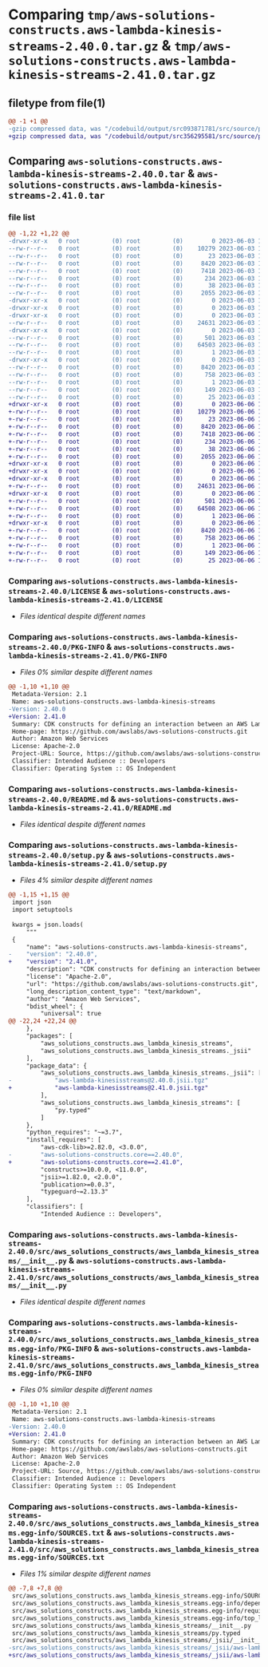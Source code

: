 # Comparing `tmp/aws-solutions-constructs.aws-lambda-kinesis-streams-2.40.0.tar.gz` & `tmp/aws-solutions-constructs.aws-lambda-kinesis-streams-2.41.0.tar.gz`

## filetype from file(1)

```diff
@@ -1 +1 @@
-gzip compressed data, was "/codebuild/output/src093871781/src/source/patterns/@aws-solutions-constructs/aws-lambda-kinesisstreams/dist/python/aws-solution", last modified: Sat Jun  3 18:14:00 2023, max compression
+gzip compressed data, was "/codebuild/output/src356295581/src/source/patterns/@aws-solutions-constructs/aws-lambda-kinesisstreams/dist/python/aws-solution", last modified: Tue Jun  6 15:31:25 2023, max compression
```

## Comparing `aws-solutions-constructs.aws-lambda-kinesis-streams-2.40.0.tar` & `aws-solutions-constructs.aws-lambda-kinesis-streams-2.41.0.tar`

### file list

```diff
@@ -1,22 +1,22 @@
-drwxr-xr-x   0 root         (0) root         (0)        0 2023-06-03 18:14:00.000000 aws-solutions-constructs.aws-lambda-kinesis-streams-2.40.0/
--rw-r--r--   0 root         (0) root         (0)    10279 2023-06-03 18:13:47.000000 aws-solutions-constructs.aws-lambda-kinesis-streams-2.40.0/LICENSE
--rw-r--r--   0 root         (0) root         (0)       23 2023-06-03 18:13:47.000000 aws-solutions-constructs.aws-lambda-kinesis-streams-2.40.0/MANIFEST.in
--rw-r--r--   0 root         (0) root         (0)     8420 2023-06-03 18:14:00.000000 aws-solutions-constructs.aws-lambda-kinesis-streams-2.40.0/PKG-INFO
--rw-r--r--   0 root         (0) root         (0)     7418 2023-06-03 18:13:47.000000 aws-solutions-constructs.aws-lambda-kinesis-streams-2.40.0/README.md
--rw-r--r--   0 root         (0) root         (0)      234 2023-06-03 18:13:47.000000 aws-solutions-constructs.aws-lambda-kinesis-streams-2.40.0/pyproject.toml
--rw-r--r--   0 root         (0) root         (0)       38 2023-06-03 18:14:00.000000 aws-solutions-constructs.aws-lambda-kinesis-streams-2.40.0/setup.cfg
--rw-r--r--   0 root         (0) root         (0)     2055 2023-06-03 18:13:47.000000 aws-solutions-constructs.aws-lambda-kinesis-streams-2.40.0/setup.py
-drwxr-xr-x   0 root         (0) root         (0)        0 2023-06-03 18:14:00.000000 aws-solutions-constructs.aws-lambda-kinesis-streams-2.40.0/src/
-drwxr-xr-x   0 root         (0) root         (0)        0 2023-06-03 18:14:00.000000 aws-solutions-constructs.aws-lambda-kinesis-streams-2.40.0/src/aws_solutions_constructs/
-drwxr-xr-x   0 root         (0) root         (0)        0 2023-06-03 18:14:00.000000 aws-solutions-constructs.aws-lambda-kinesis-streams-2.40.0/src/aws_solutions_constructs/aws_lambda_kinesis_streams/
--rw-r--r--   0 root         (0) root         (0)    24631 2023-06-03 18:13:47.000000 aws-solutions-constructs.aws-lambda-kinesis-streams-2.40.0/src/aws_solutions_constructs/aws_lambda_kinesis_streams/__init__.py
-drwxr-xr-x   0 root         (0) root         (0)        0 2023-06-03 18:14:00.000000 aws-solutions-constructs.aws-lambda-kinesis-streams-2.40.0/src/aws_solutions_constructs/aws_lambda_kinesis_streams/_jsii/
--rw-r--r--   0 root         (0) root         (0)      501 2023-06-03 18:13:47.000000 aws-solutions-constructs.aws-lambda-kinesis-streams-2.40.0/src/aws_solutions_constructs/aws_lambda_kinesis_streams/_jsii/__init__.py
--rw-r--r--   0 root         (0) root         (0)    64503 2023-06-03 18:13:47.000000 aws-solutions-constructs.aws-lambda-kinesis-streams-2.40.0/src/aws_solutions_constructs/aws_lambda_kinesis_streams/_jsii/aws-lambda-kinesisstreams@2.40.0.jsii.tgz
--rw-r--r--   0 root         (0) root         (0)        1 2023-06-03 18:13:47.000000 aws-solutions-constructs.aws-lambda-kinesis-streams-2.40.0/src/aws_solutions_constructs/aws_lambda_kinesis_streams/py.typed
-drwxr-xr-x   0 root         (0) root         (0)        0 2023-06-03 18:14:00.000000 aws-solutions-constructs.aws-lambda-kinesis-streams-2.40.0/src/aws_solutions_constructs.aws_lambda_kinesis_streams.egg-info/
--rw-r--r--   0 root         (0) root         (0)     8420 2023-06-03 18:14:00.000000 aws-solutions-constructs.aws-lambda-kinesis-streams-2.40.0/src/aws_solutions_constructs.aws_lambda_kinesis_streams.egg-info/PKG-INFO
--rw-r--r--   0 root         (0) root         (0)      758 2023-06-03 18:14:00.000000 aws-solutions-constructs.aws-lambda-kinesis-streams-2.40.0/src/aws_solutions_constructs.aws_lambda_kinesis_streams.egg-info/SOURCES.txt
--rw-r--r--   0 root         (0) root         (0)        1 2023-06-03 18:14:00.000000 aws-solutions-constructs.aws-lambda-kinesis-streams-2.40.0/src/aws_solutions_constructs.aws_lambda_kinesis_streams.egg-info/dependency_links.txt
--rw-r--r--   0 root         (0) root         (0)      149 2023-06-03 18:14:00.000000 aws-solutions-constructs.aws-lambda-kinesis-streams-2.40.0/src/aws_solutions_constructs.aws_lambda_kinesis_streams.egg-info/requires.txt
--rw-r--r--   0 root         (0) root         (0)       25 2023-06-03 18:14:00.000000 aws-solutions-constructs.aws-lambda-kinesis-streams-2.40.0/src/aws_solutions_constructs.aws_lambda_kinesis_streams.egg-info/top_level.txt
+drwxr-xr-x   0 root         (0) root         (0)        0 2023-06-06 15:31:25.000000 aws-solutions-constructs.aws-lambda-kinesis-streams-2.41.0/
+-rw-r--r--   0 root         (0) root         (0)    10279 2023-06-06 15:31:12.000000 aws-solutions-constructs.aws-lambda-kinesis-streams-2.41.0/LICENSE
+-rw-r--r--   0 root         (0) root         (0)       23 2023-06-06 15:31:12.000000 aws-solutions-constructs.aws-lambda-kinesis-streams-2.41.0/MANIFEST.in
+-rw-r--r--   0 root         (0) root         (0)     8420 2023-06-06 15:31:25.000000 aws-solutions-constructs.aws-lambda-kinesis-streams-2.41.0/PKG-INFO
+-rw-r--r--   0 root         (0) root         (0)     7418 2023-06-06 15:31:12.000000 aws-solutions-constructs.aws-lambda-kinesis-streams-2.41.0/README.md
+-rw-r--r--   0 root         (0) root         (0)      234 2023-06-06 15:31:12.000000 aws-solutions-constructs.aws-lambda-kinesis-streams-2.41.0/pyproject.toml
+-rw-r--r--   0 root         (0) root         (0)       38 2023-06-06 15:31:25.000000 aws-solutions-constructs.aws-lambda-kinesis-streams-2.41.0/setup.cfg
+-rw-r--r--   0 root         (0) root         (0)     2055 2023-06-06 15:31:12.000000 aws-solutions-constructs.aws-lambda-kinesis-streams-2.41.0/setup.py
+drwxr-xr-x   0 root         (0) root         (0)        0 2023-06-06 15:31:25.000000 aws-solutions-constructs.aws-lambda-kinesis-streams-2.41.0/src/
+drwxr-xr-x   0 root         (0) root         (0)        0 2023-06-06 15:31:25.000000 aws-solutions-constructs.aws-lambda-kinesis-streams-2.41.0/src/aws_solutions_constructs/
+drwxr-xr-x   0 root         (0) root         (0)        0 2023-06-06 15:31:25.000000 aws-solutions-constructs.aws-lambda-kinesis-streams-2.41.0/src/aws_solutions_constructs/aws_lambda_kinesis_streams/
+-rw-r--r--   0 root         (0) root         (0)    24631 2023-06-06 15:31:12.000000 aws-solutions-constructs.aws-lambda-kinesis-streams-2.41.0/src/aws_solutions_constructs/aws_lambda_kinesis_streams/__init__.py
+drwxr-xr-x   0 root         (0) root         (0)        0 2023-06-06 15:31:25.000000 aws-solutions-constructs.aws-lambda-kinesis-streams-2.41.0/src/aws_solutions_constructs/aws_lambda_kinesis_streams/_jsii/
+-rw-r--r--   0 root         (0) root         (0)      501 2023-06-06 15:31:12.000000 aws-solutions-constructs.aws-lambda-kinesis-streams-2.41.0/src/aws_solutions_constructs/aws_lambda_kinesis_streams/_jsii/__init__.py
+-rw-r--r--   0 root         (0) root         (0)    64508 2023-06-06 15:31:12.000000 aws-solutions-constructs.aws-lambda-kinesis-streams-2.41.0/src/aws_solutions_constructs/aws_lambda_kinesis_streams/_jsii/aws-lambda-kinesisstreams@2.41.0.jsii.tgz
+-rw-r--r--   0 root         (0) root         (0)        1 2023-06-06 15:31:12.000000 aws-solutions-constructs.aws-lambda-kinesis-streams-2.41.0/src/aws_solutions_constructs/aws_lambda_kinesis_streams/py.typed
+drwxr-xr-x   0 root         (0) root         (0)        0 2023-06-06 15:31:25.000000 aws-solutions-constructs.aws-lambda-kinesis-streams-2.41.0/src/aws_solutions_constructs.aws_lambda_kinesis_streams.egg-info/
+-rw-r--r--   0 root         (0) root         (0)     8420 2023-06-06 15:31:25.000000 aws-solutions-constructs.aws-lambda-kinesis-streams-2.41.0/src/aws_solutions_constructs.aws_lambda_kinesis_streams.egg-info/PKG-INFO
+-rw-r--r--   0 root         (0) root         (0)      758 2023-06-06 15:31:25.000000 aws-solutions-constructs.aws-lambda-kinesis-streams-2.41.0/src/aws_solutions_constructs.aws_lambda_kinesis_streams.egg-info/SOURCES.txt
+-rw-r--r--   0 root         (0) root         (0)        1 2023-06-06 15:31:25.000000 aws-solutions-constructs.aws-lambda-kinesis-streams-2.41.0/src/aws_solutions_constructs.aws_lambda_kinesis_streams.egg-info/dependency_links.txt
+-rw-r--r--   0 root         (0) root         (0)      149 2023-06-06 15:31:25.000000 aws-solutions-constructs.aws-lambda-kinesis-streams-2.41.0/src/aws_solutions_constructs.aws_lambda_kinesis_streams.egg-info/requires.txt
+-rw-r--r--   0 root         (0) root         (0)       25 2023-06-06 15:31:25.000000 aws-solutions-constructs.aws-lambda-kinesis-streams-2.41.0/src/aws_solutions_constructs.aws_lambda_kinesis_streams.egg-info/top_level.txt
```

### Comparing `aws-solutions-constructs.aws-lambda-kinesis-streams-2.40.0/LICENSE` & `aws-solutions-constructs.aws-lambda-kinesis-streams-2.41.0/LICENSE`

 * *Files identical despite different names*

### Comparing `aws-solutions-constructs.aws-lambda-kinesis-streams-2.40.0/PKG-INFO` & `aws-solutions-constructs.aws-lambda-kinesis-streams-2.41.0/PKG-INFO`

 * *Files 0% similar despite different names*

```diff
@@ -1,10 +1,10 @@
 Metadata-Version: 2.1
 Name: aws-solutions-constructs.aws-lambda-kinesis-streams
-Version: 2.40.0
+Version: 2.41.0
 Summary: CDK constructs for defining an interaction between an AWS Lambda Function and an Amazon Kinesis Data Stream.
 Home-page: https://github.com/awslabs/aws-solutions-constructs.git
 Author: Amazon Web Services
 License: Apache-2.0
 Project-URL: Source, https://github.com/awslabs/aws-solutions-constructs.git
 Classifier: Intended Audience :: Developers
 Classifier: Operating System :: OS Independent
```

### Comparing `aws-solutions-constructs.aws-lambda-kinesis-streams-2.40.0/README.md` & `aws-solutions-constructs.aws-lambda-kinesis-streams-2.41.0/README.md`

 * *Files identical despite different names*

### Comparing `aws-solutions-constructs.aws-lambda-kinesis-streams-2.40.0/setup.py` & `aws-solutions-constructs.aws-lambda-kinesis-streams-2.41.0/setup.py`

 * *Files 4% similar despite different names*

```diff
@@ -1,15 +1,15 @@
 import json
 import setuptools
 
 kwargs = json.loads(
     """
 {
     "name": "aws-solutions-constructs.aws-lambda-kinesis-streams",
-    "version": "2.40.0",
+    "version": "2.41.0",
     "description": "CDK constructs for defining an interaction between an AWS Lambda Function and an Amazon Kinesis Data Stream.",
     "license": "Apache-2.0",
     "url": "https://github.com/awslabs/aws-solutions-constructs.git",
     "long_description_content_type": "text/markdown",
     "author": "Amazon Web Services",
     "bdist_wheel": {
         "universal": true
@@ -22,24 +22,24 @@
     },
     "packages": [
         "aws_solutions_constructs.aws_lambda_kinesis_streams",
         "aws_solutions_constructs.aws_lambda_kinesis_streams._jsii"
     ],
     "package_data": {
         "aws_solutions_constructs.aws_lambda_kinesis_streams._jsii": [
-            "aws-lambda-kinesisstreams@2.40.0.jsii.tgz"
+            "aws-lambda-kinesisstreams@2.41.0.jsii.tgz"
         ],
         "aws_solutions_constructs.aws_lambda_kinesis_streams": [
             "py.typed"
         ]
     },
     "python_requires": "~=3.7",
     "install_requires": [
         "aws-cdk-lib>=2.82.0, <3.0.0",
-        "aws-solutions-constructs.core==2.40.0",
+        "aws-solutions-constructs.core==2.41.0",
         "constructs>=10.0.0, <11.0.0",
         "jsii>=1.82.0, <2.0.0",
         "publication>=0.0.3",
         "typeguard~=2.13.3"
     ],
     "classifiers": [
         "Intended Audience :: Developers",
```

### Comparing `aws-solutions-constructs.aws-lambda-kinesis-streams-2.40.0/src/aws_solutions_constructs/aws_lambda_kinesis_streams/__init__.py` & `aws-solutions-constructs.aws-lambda-kinesis-streams-2.41.0/src/aws_solutions_constructs/aws_lambda_kinesis_streams/__init__.py`

 * *Files identical despite different names*

### Comparing `aws-solutions-constructs.aws-lambda-kinesis-streams-2.40.0/src/aws_solutions_constructs.aws_lambda_kinesis_streams.egg-info/PKG-INFO` & `aws-solutions-constructs.aws-lambda-kinesis-streams-2.41.0/src/aws_solutions_constructs.aws_lambda_kinesis_streams.egg-info/PKG-INFO`

 * *Files 0% similar despite different names*

```diff
@@ -1,10 +1,10 @@
 Metadata-Version: 2.1
 Name: aws-solutions-constructs.aws-lambda-kinesis-streams
-Version: 2.40.0
+Version: 2.41.0
 Summary: CDK constructs for defining an interaction between an AWS Lambda Function and an Amazon Kinesis Data Stream.
 Home-page: https://github.com/awslabs/aws-solutions-constructs.git
 Author: Amazon Web Services
 License: Apache-2.0
 Project-URL: Source, https://github.com/awslabs/aws-solutions-constructs.git
 Classifier: Intended Audience :: Developers
 Classifier: Operating System :: OS Independent
```

### Comparing `aws-solutions-constructs.aws-lambda-kinesis-streams-2.40.0/src/aws_solutions_constructs.aws_lambda_kinesis_streams.egg-info/SOURCES.txt` & `aws-solutions-constructs.aws-lambda-kinesis-streams-2.41.0/src/aws_solutions_constructs.aws_lambda_kinesis_streams.egg-info/SOURCES.txt`

 * *Files 1% similar despite different names*

```diff
@@ -7,8 +7,8 @@
 src/aws_solutions_constructs.aws_lambda_kinesis_streams.egg-info/SOURCES.txt
 src/aws_solutions_constructs.aws_lambda_kinesis_streams.egg-info/dependency_links.txt
 src/aws_solutions_constructs.aws_lambda_kinesis_streams.egg-info/requires.txt
 src/aws_solutions_constructs.aws_lambda_kinesis_streams.egg-info/top_level.txt
 src/aws_solutions_constructs/aws_lambda_kinesis_streams/__init__.py
 src/aws_solutions_constructs/aws_lambda_kinesis_streams/py.typed
 src/aws_solutions_constructs/aws_lambda_kinesis_streams/_jsii/__init__.py
-src/aws_solutions_constructs/aws_lambda_kinesis_streams/_jsii/aws-lambda-kinesisstreams@2.40.0.jsii.tgz
+src/aws_solutions_constructs/aws_lambda_kinesis_streams/_jsii/aws-lambda-kinesisstreams@2.41.0.jsii.tgz
```

